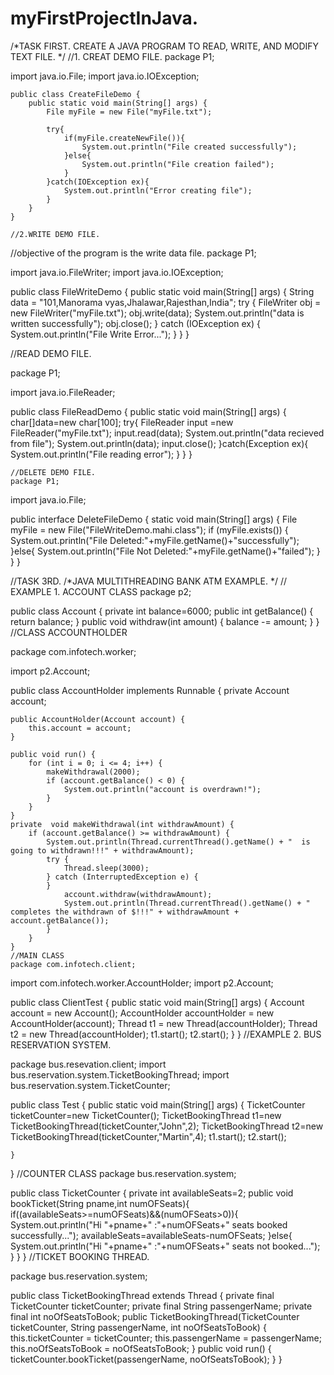 # myFirstProjectInJava.
/*TASK FIRST.
CREATE A JAVA PROGRAM TO READ, WRITE, AND MODIFY TEXT FILE.  */
//1. CREAT DEMO FILE.
package P1;

import java.io.File;
import java.io.IOException;

    public class CreateFileDemo {
        public static void main(String[] args) {
            File myFile = new File("myFile.txt");

            try{
                if(myFile.createNewFile()){
                    System.out.println("File created successfully");
                }else{
                    System.out.println("File creation failed");
                }
            }catch(IOException ex){
                System.out.println("Error creating file");
            }
        }
    }

    //2.WRITE DEMO FILE.
    
//objective of the program is the write data file.
package P1;

import java.io.FileWriter;
import java.io.IOException;

public class FileWriteDemo {
    public static void main(String[] args) {
        String data = "101,Manorama vyas,Jhalawar,Rajesthan,India";
        try {
            FileWriter obj = new FileWriter("myFile.txt");
            obj.write(data);
            System.out.println("data is written successfully");
            obj.close();
        } catch (IOException ex) {
            System.out.println("File Write Error...");
        }
    }
}

//READ DEMO FILE.

package P1;

import java.io.FileReader;

public class FileReadDemo {
    public static void main(String[] args) {
        char[]data=new char[100];
        try{
            FileReader input =new FileReader("myFile.txt");
            input.read(data);
            System.out.println("data recieved from file");
            System.out.println(data);
            input.close();
        }catch(Exception ex){
            System.out.println("File reading error");
        }
        }
    }

    //DELETE DEMO FILE.
    package P1;

import java.io.File;

public interface DeleteFileDemo {
     static void main(String[] args) {
        File myFile = new File("FileWriteDemo.mahi.class");
        if (myFile.exists()) {
            System.out.println("File Deleted:"+myFile.getName()+"successfully");
        }else{
            System.out.println("File Not Deleted:"+myFile.getName()+"failed");
        }
    }
}

//TASK 3RD.
/*JAVA MULTITHREADING BANK ATM EXAMPLE. */
// EXAMPLE 1. ACCOUNT CLASS
package p2;

public class Account {
    private int balance=6000;
    public int getBalance() {
        return balance;
    }
    public void withdraw(int amount) {
        balance -= amount;
    }
}
//CLASS ACCOUNTHOLDER

package com.infotech.worker;

import p2.Account;

public class AccountHolder  implements Runnable {
    private Account account;

    public AccountHolder(Account account) {
        this.account = account;
    }

    public void run() {
        for (int i = 0; i <= 4; i++) {
            makeWithdrawal(2000);
            if (account.getBalance() < 0) {
                System.out.println("account is overdrawn!");
            }
        }
    }
    private  void makeWithdrawal(int withdrawAmount) {
        if (account.getBalance() >= withdrawAmount) {
            System.out.println(Thread.currentThread().getName() + "  is going to withdrawn!!!" + withdrawAmount);
            try {
                Thread.sleep(3000);
            } catch (InterruptedException e) {
            }
                account.withdraw(withdrawAmount);
                System.out.println(Thread.currentThread().getName() + " completes the withdrawn of $!!!" + withdrawAmount + account.getBalance());
            }
        }
    }
    //MAIN CLASS
    package com.infotech.client;

import com.infotech.worker.AccountHolder;
import p2.Account;

public class ClientTest {
    public static void main(String[] args) {
        Account account = new Account();
        AccountHolder accountHolder = new AccountHolder(account);
        Thread t1 = new Thread(accountHolder);
        Thread t2 = new Thread(accountHolder);
        t1.start();
        t2.start();
    }
}
//EXAMPLE 2. BUS RESERVATION SYSTEM.

package bus.resevation.client;
import bus.reservation.system.TicketBookingThread;
import bus.reservation.system.TicketCounter;

public class Test {
    public static void main(String[] args) {
        TicketCounter ticketCounter=new TicketCounter();
        TicketBookingThread t1=new TicketBookingThread(ticketCounter,"John",2);
        TicketBookingThread t2=new TicketBookingThread(ticketCounter,"Martin",4);
        t1.start();
        t2.start();

    }
}
//COUNTER CLASS
package bus.reservation.system;

public class TicketCounter {
    private int availableSeats=2;
    public void bookTicket(String pname,int numOFSeats){
        if((availableSeats>=numOFSeats)&&(numOFSeats>0)){
                System.out.println("Hi  "+pname+" :"+numOFSeats+" seats booked successfully...");
                availableSeats=availableSeats-numOFSeats;
        }else{
            System.out.println("Hi  "+pname+" :"+numOFSeats+" seats not booked...");
        }
    }
}
//TICKET BOOKING THREAD.

package bus.reservation.system;

public class TicketBookingThread extends Thread {
    private final TicketCounter ticketCounter;
    private final String passengerName;
    private final int noOfSeatsToBook;
    public  TicketBookingThread(TicketCounter ticketCounter, String passengerName, int noOfSeatsToBook) {
        this.ticketCounter = ticketCounter;
        this.passengerName = passengerName;
        this.noOfSeatsToBook = noOfSeatsToBook;
    }
    public void run() {
        ticketCounter.bookTicket(passengerName, noOfSeatsToBook);
    }
    }
